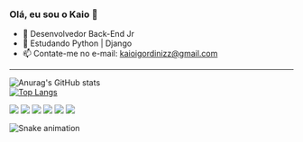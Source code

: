### Olá, eu sou o Kaio 👋


- 🔭 Desenvolvedor Back-End Jr
- 🌱 Estudando Python | Django
- 📫 Contate-me no e-mail: kaioigordinizz@gmail.com


-----------------------------------
![Anurag's GitHub stats](https://github-readme-stats.vercel.app/api?username=kaioid&theme=dark&show_icons=true&custom_title=Stats&line_height=27)  
[![Top Langs](https://github-readme-stats.vercel.app/api/top-langs/?username=kaioid&theme=dark&custom_title=Linguagens&card_width=444&layout=compact)](https://github.com/anuraghazra/github-readme-stats) 


<div>
  <a href="https://www.linkedin.com/in/kaioid" target="_blank"><img src="https://img.shields.io/badge/-LinkedIn-%230077B5?style=for-the-badge&logo=linkedin&logoColor=white" target="_blank"></a> 
  <a><img src="https://img.shields.io/badge/Python-14354C?style=for-the-badge&logo=python&logoColor=white" target="_blank"></a>
  <a><img src="https://img.shields.io/badge/Java-ED8B00?style=for-the-badge&logo=java&logoColor=white" target="_blank"></a>
  <a><img src="https://img.shields.io/badge/Flask-000000?style=for-the-badge&logo=flask&logoColor=white" target="_blank"></a>
  <a><img src="https://img.shields.io/badge/Bootstrap-563D7C?style=for-the-badge&logo=bootstrap&logoColor=white" target="_blank"></a>
  <a><img src="https://img.shields.io/badge/MySQL-00000F?style=for-the-badge&logo=mysql&logoColor=white" target="_blank"></a>
 
  ![Snake animation](https://github.com/kaioid/kaioid/blob/output/github-contribution-grid-snake.svg)
</div>
